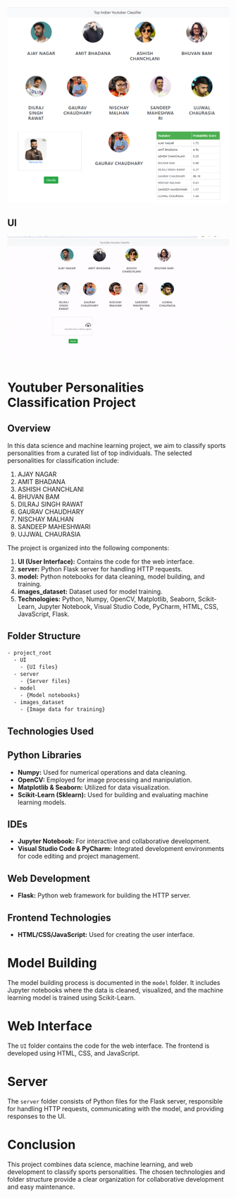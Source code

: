 ![Alt Text](/ui-screenshot.jpg)
## UI 
![Alt Text](/ui-screenshot.gif)
# Youtuber Personalities Classification Project

## Overview

In this data science and machine learning project, we aim to classify sports personalities from a curated list of top individuals. The selected personalities for classification include:

1. AJAY NAGAR
2. AMIT BHADANA
3. ASHISH CHANCHLANI
4. BHUVAN BAM
5. DILRAJ SINGH RAWAT
6. GAURAV CHAUDHARY
7. NISCHAY MALHAN
8. SANDEEP MAHESHWARI
9. UJJWAL CHAURASIA

The project is organized into the following components:

1. **UI (User Interface):** Contains the code for the web interface.
2. **server:** Python Flask server for handling HTTP requests.
3. **model:** Python notebooks for data cleaning, model building, and training.
4. **images_dataset:** Dataset used for model training.
5. **Technologies:** Python, Numpy, OpenCV, Matplotlib, Seaborn, Scikit-Learn, Jupyter Notebook, Visual Studio Code, PyCharm, HTML, CSS, JavaScript, Flask.

## Folder Structure

```plaintext
- project_root
  - UI
    - {UI files}
  - server
    - {Server files}
  - model
    - {Model notebooks}
  - images_dataset
    - {Image data for training}
```

## Technologies Used

## Python Libraries
- **Numpy:** Used for numerical operations and data cleaning.
- **OpenCV:** Employed for image processing and manipulation.
- **Matplotlib & Seaborn:** Utilized for data visualization.
- **Scikit-Learn (Sklearn):** Used for building and evaluating machine learning models.

## IDEs
- **Jupyter Notebook:** For interactive and collaborative development.
- **Visual Studio Code & PyCharm:** Integrated development environments for code editing and project management.

## Web Development
- **Flask:** Python web framework for building the HTTP server.

## Frontend Technologies
- **HTML/CSS/JavaScript:** Used for creating the user interface.

# Model Building

The model building process is documented in the `model` folder. It includes Jupyter notebooks where the data is cleaned, visualized, and the machine learning model is trained using Scikit-Learn.

# Web Interface

The `UI` folder contains the code for the web interface. The frontend is developed using HTML, CSS, and JavaScript.

# Server

The `server` folder consists of Python files for the Flask server, responsible for handling HTTP requests, communicating with the model, and providing responses to the UI.

# Conclusion

This project combines data science, machine learning, and web development to classify sports personalities. The chosen technologies and folder structure provide a clear organization for collaborative development and easy maintenance.

